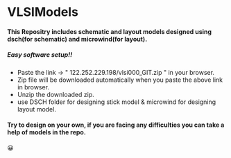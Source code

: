 # VLSIModels

#### This Repositry includes schematic and layout models designed using dsch(for schematic) and microwind(for layout).

##### Easy software setup!!
- Paste the link -> " 122.252.229.198/vlsi000_GIT.zip " in your browser.
- Zip file will be downloaded automatically when you paste the above link in browser.
- Unzip the downloaded zip.
- use DSCH folder for designing stick model & microwind for designing layout model.

#### Try to design on your own, if you are facing any difficulties you can take a help of models in the repo.
😀
